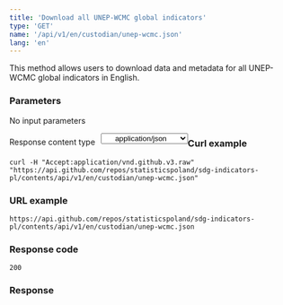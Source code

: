 ```yaml
---
title: 'Download all UNEP-WCMC global indicators'
type: 'GET'
name: '/api/v1/en/custodian/unep-wcmc.json'
lang: 'en'
---
```


This method allows users to download data and metadata for all UNEP-WCMC global indicators in English.

### Parameters

<p>No input parameters</p>

<p style='float:left;margin-top: 7px;'>Response content type</p>
<select style='float:left;padding: 0px 15px;width: 155px;margin-left: 10px;text-align-last: center;'>
  <option>application/json</option>
</select>

<div id='example1'>

<h3 id="przykładowy-curl">Curl example</h3>

<p><code class="highlighter-rouge">curl -H "Accept:application/vnd.github.v3.raw" "https://api.github.com/repos/statisticspoland/sdg-indicators-pl/contents/api/v1/en/custodian/unep-wcmc.json"</code></p>

<h3 id="przykładowy-url">URL example</h3>

<p><code class="highlighter-rouge">https://api.github.com/repos/statisticspoland/sdg-indicators-pl/contents/api/v1/en/custodian/unep-wcmc.json</code></p>

<h3 id="przykładowy-kod-odpowiedzi">Response code</h3>

<p><code class="highlighter-rouge">200</code></p>

<h3 id="przykładowa-odpowiedź">Response</h3>

<p><code class="highlighter-rouge" id="show-data-en-unep-wcmc">
</code></p>

</div>

<script>

$.getJSON('http://sdg.gov.pl/api/v1/en/custodian/unep-wcmc.json', function(data) {
    $('#show-data-en-unep-wcmc').html(JSON.stringify(data, null, 2));
});

</script>
